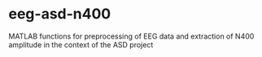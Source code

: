 # eeg-asd-n400
 MATLAB functions for preprocessing of EEG data and extraction of N400 amplitude in the context of the ASD project
